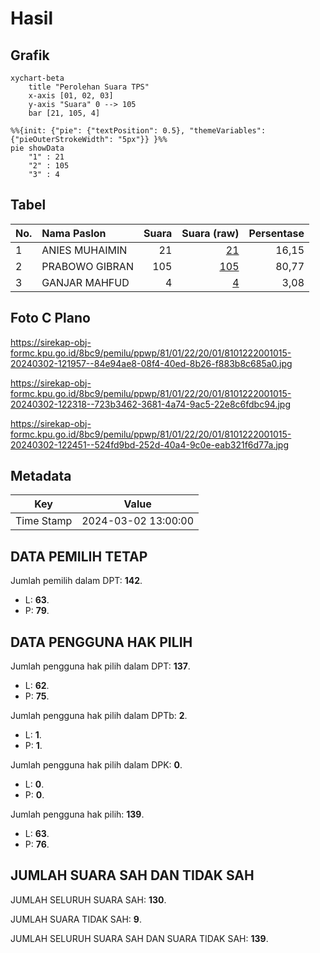 # Hasil

## Grafik

```mermaid
xychart-beta
    title "Perolehan Suara TPS"
    x-axis [01, 02, 03]
    y-axis "Suara" 0 --> 105
    bar [21, 105, 4]
```

```mermaid
%%{init: {"pie": {"textPosition": 0.5}, "themeVariables": {"pieOuterStrokeWidth": "5px"}} }%%
pie showData
    "1" : 21
    "2" : 105
    "3" : 4
```

## Tabel

| No. | Nama Paslon    | Suara | Suara (raw) | Persentase |
|:--- |:-------------- | -----:| -----------:| ----------:|
| 1   | ANIES MUHAIMIN | 21    | [21][p-1]   | 16,15      |
| 2   | PRABOWO GIBRAN | 105   | [105][p-2]  | 80,77      |
| 3   | GANJAR MAHFUD  | 4     | [4][p-3]    | 3,08       |


[p-1]: https://github.com/gigit-pemilu/pemilu-2024-81-maluku/blob/main/pilpres/hitung-suara/sub/81-maluku/sub/01-maluku-tengah/sub/22-leihitu-barat/sub/2001-larike/sub/015-tps/sub/paslon-1.txt
[p-2]: https://github.com/gigit-pemilu/pemilu-2024-81-maluku/blob/main/pilpres/hitung-suara/sub/81-maluku/sub/01-maluku-tengah/sub/22-leihitu-barat/sub/2001-larike/sub/015-tps/sub/paslon-2.txt
[p-3]: https://github.com/gigit-pemilu/pemilu-2024-81-maluku/blob/main/pilpres/hitung-suara/sub/81-maluku/sub/01-maluku-tengah/sub/22-leihitu-barat/sub/2001-larike/sub/015-tps/sub/paslon-3.txt

## Foto C Plano

https://sirekap-obj-formc.kpu.go.id/8bc9/pemilu/ppwp/81/01/22/20/01/8101222001015-20240302-121957--84e94ae8-08f4-40ed-8b26-f883b8c685a0.jpg

https://sirekap-obj-formc.kpu.go.id/8bc9/pemilu/ppwp/81/01/22/20/01/8101222001015-20240302-122318--723b3462-3681-4a74-9ac5-22e8c6fdbc94.jpg

https://sirekap-obj-formc.kpu.go.id/8bc9/pemilu/ppwp/81/01/22/20/01/8101222001015-20240302-122451--524fd9bd-252d-40a4-9c0e-eab321f6d77a.jpg


## Metadata

| Key        | Value               |
| ---------- | ------------------- |
| Time Stamp | 2024-03-02 13:00:00 |


## DATA PEMILIH TETAP

Jumlah pemilih dalam DPT: **142**.
 * L: **63**.
 * P: **79**.

## DATA PENGGUNA HAK PILIH

Jumlah pengguna hak pilih dalam DPT: **137**.
 * L: **62**.
 * P: **75**.

Jumlah pengguna hak pilih dalam DPTb: **2**.
 * L: **1**.
 * P: **1**.

Jumlah pengguna hak pilih dalam DPK: **0**.
 * L: **0**.
 * P: **0**.

Jumlah pengguna hak pilih: **139**.
 * L: **63**.
 * P: **76**.

## JUMLAH SUARA SAH DAN TIDAK SAH

JUMLAH SELURUH SUARA SAH: **130**.

JUMLAH SUARA TIDAK SAH: **9**.

JUMLAH SELURUH SUARA SAH DAN SUARA TIDAK SAH: **139**.


